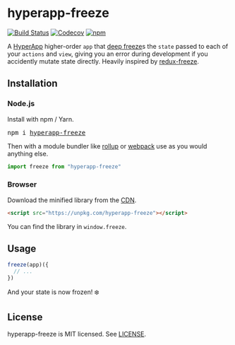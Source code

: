 # hyperapp-freeze

[![Build Status](https://travis-ci.org/okwolf/hyperapp-freeze.svg?branch=master)](https://travis-ci.org/okwolf/hyperapp-freeze)
[![Codecov](https://img.shields.io/codecov/c/github/okwolf/hyperapp-freeze/master.svg)](https://codecov.io/gh/okwolf/hyperapp-freeze)
[![npm](https://img.shields.io/npm/v/hyperapp-freeze.svg?maxAge=2592000?style=plastic)](https://www.npmjs.com/package/hyperapp-freeze)

A [HyperApp](https://github.com/hyperapp/hyperapp) higher-order `app` that [deep freeze](https://github.com/substack/deep-freeze)s the `state` passed to each of your `actions` and `view`, giving you an error during development if you accidently mutate state directly. Heavily inspired by [redux-freeze](https://github.com/buunguyen/redux-freeze).

## Installation

### Node.js

Install with npm / Yarn.

<pre>
npm i <a href="https://www.npmjs.com/package/hyperapp-freeze">hyperapp-freeze</a>
</pre>

Then with a module bundler like [rollup](https://github.com/rollup/rollup) or [webpack](https://github.com/webpack/webpack) use as you would anything else.

```jsx
import freeze from "hyperapp-freeze"
```

### Browser

Download the minified library from the [CDN](https://unpkg.com/hyperapp-freeze).

```html
<script src="https://unpkg.com/hyperapp-freeze"></script>
```

You can find the library in `window.freeze`.

## Usage

```js
freeze(app)({
  // ...
})
```

And your state is now frozen! ❄️

## License

hyperapp-freeze is MIT licensed. See [LICENSE](LICENSE.md).